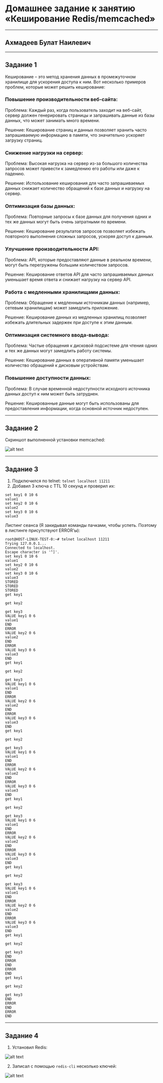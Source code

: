 # Домашнее задание к занятию «Кеширование Redis/memcached»

---
## Ахмадеев Булат Наилевич

---

## Задание 1

Кеширование – это метод хранения данных в промежуточном хранилище для ускорения доступа к ним. Вот несколько примеров проблем, которые может решить кеширование:

### Повышение производительности веб-сайта:

Проблема: Каждый раз, когда пользователь заходит на веб-сайт, сервер должен генерировать страницы и запрашивать данные из базы данных, что может занимать много времени.

Решение: Кеширование страниц и данных позволяет хранить часто запрашиваемую информацию в памяти, что значительно ускоряет загрузку страниц.

### Снижение нагрузки на сервер:

Проблема: Высокая нагрузка на сервер из-за большого количества запросов может привести к замедлению его работы или даже к падению.

Решение: Использование кеширования для часто запрашиваемых данных снижает количество обращений к базе данных и нагрузку на сервер.

### Оптимизация базы данных:

Проблема: Повторные запросы к базе данных для получения одних и тех же данных могут быть очень затратными по времени.

Решение: Кеширование результатов запросов позволяет избежать повторного выполнения сложных запросов, ускоряя доступ к данным.

### Улучшение производительности API:

Проблема: API, которые предоставляют данные в реальном времени, могут быть перегружены большим количеством запросов.

Решение: Кеширование ответов API для часто запрашиваемых данных уменьшает время ответа и снижает нагрузку на сервер API.

### Работа с медленными хранилищами данных:

Проблема: Обращение к медленным источникам данных (например, сетевым хранилищам) может замедлить приложение.

Решение: Кеширование данных из медленных хранилищ позволяет избежать длительных задержек при доступе к этим данным.

### Оптимизация системного ввода-вывода:

Проблема: Частые обращения к дисковой подсистеме для чтения одних и тех же данных могут замедлить работу системы.

Решение: Кеширование данных в оперативной памяти уменьшает количество обращений к дисковым устройствам.

### Повышение доступности данных:

Проблема: В случае временной недоступности исходного источника данных доступ к ним может быть затруднен.

Решение: Кешированные данные могут быть использованы для предоставления информации, когда основной источник недоступен.

---

## Задание 2

Скриншот выполненной установки memcached:

![alt text](<images/Снимок экрана 2024-07-29 в 21.38.10.png>)

---

## Задание 3

1. Подключился по telnet: ```telnet localhost 11211```
2. Добавил 3 ключа с TTL 10 секунд и проверил их: 

```
set key1 0 10 6
value1
set key2 0 10 6
value2
set key3 0 10 6
value3
```

Листинг сеанса (Я закидывал команды пачками, чтобы успеть. Поэтому в листинге присутствуют ERROR'ы):

```
root@HOST-LINUX-TEST-0:~# telnet localhost 11211
Trying 127.0.0.1...
Connected to localhost.
Escape character is '^]'.
set key1 0 10 6
value1
set key2 0 10 6
value2
set key3 0 10 6
value3
STORED
STORED
STORED
get key1

get key2

get key3
VALUE key1 0 6
value1
END
ERROR
VALUE key2 0 6
value2
END
ERROR
VALUE key3 0 6
value3
END
get key1

get key2

get key3
VALUE key1 0 6
value1
END
ERROR
VALUE key2 0 6
value2
END
ERROR
VALUE key3 0 6
value3
END
get key1

get key2

get key3
VALUE key1 0 6
value1
END
ERROR
VALUE key2 0 6
value2
END
ERROR
VALUE key3 0 6
value3
END
get key1

get key2

get key3
VALUE key1 0 6
value1
END
ERROR
VALUE key2 0 6
value2
END
ERROR
VALUE key3 0 6
value3
END
get key1

get key2

get key3
VALUE key1 0 6
value1
END
ERROR
VALUE key2 0 6
value2
END
ERROR
VALUE key3 0 6
value3
END
get key1

get key2

get key3
END
ERROR
END
ERROR
END
get key1

get key2

get key3
END
ERROR
END
ERROR
END
```

---

## Задание 4

1. Установил Redis:

![alt text](<images/Снимок экрана 2024-07-30 в 01.54.13.png>)

2. Записал с помощью ```redis-cli``` несколько ключей:

![alt text](<images/Снимок экрана 2024-07-30 в 01.57.05.png>)

